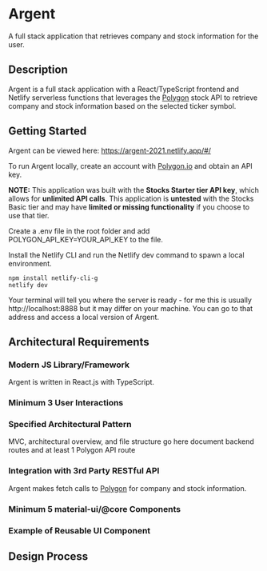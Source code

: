 # Argent
A full stack application that retrieves company and stock information for the user.

## Description
Argent is a full stack application with a React/TypeScript frontend and Netlify serverless functions that leverages the [Polygon](https://polygon.io/) stock API to retrieve company and stock information based on the selected ticker symbol.

## Getting Started
Argent can be viewed here: https://argent-2021.netlify.app/#/

To run Argent locally, create an account with [Polygon.io](https://polygon.io/) and obtain an API key. 

**NOTE:** This application was built with the **Stocks Starter tier API key**, which allows for **unlimited API calls**. This application is **untested** with the Stocks Basic tier and may have **limited or missing functionality** if you choose to use that tier.

Create a .env file in the root folder and add POLYGON_API_KEY=YOUR_API_KEY to the file.

Install the Netlify CLI and run the Netlify dev command to spawn a local environment.

```
npm install netlify-cli-g
netlify dev
```

Your terminal will tell you where the server is ready - for me this is usually http://localhost:8888 but it may differ on your machine. You can go to that address and access a local version of Argent. 

## Architectural Requirements

### Modern JS Library/Framework
Argent is written in React.js with TypeScript. 

### Minimum 3 User Interactions


### Specified Architectural Pattern

MVC, architectural overview, and file structure go here
document backend routes and at least 1 Polygon API route

### Integration with 3rd Party RESTful API
Argent makes fetch calls to [Polygon](https://polygon.io/) for company and stock information. 

### Minimum 5 material-ui/@core Components

### Example of Reusable UI Component

## Design Process

